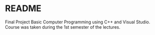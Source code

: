 # README #

Final Project Basic Computer Programming using C++ and Visual Studio.
Course was taken during the 1st semester of the lectures.